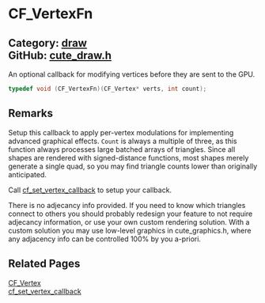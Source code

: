 [](../header.md ':include')

# CF_VertexFn

Category: [draw](/api_reference?id=draw)  
GitHub: [cute_draw.h](https://github.com/RandyGaul/cute_framework/blob/master/include/cute_draw.h)  
---

An optional callback for modifying vertices before they are sent to the GPU.

```cpp
typedef void (CF_VertexFn)(CF_Vertex* verts, int count);
```

## Remarks

Setup this callback to apply per-vertex modulations for implementing advanced graphical effects.
`Count` is always a multiple of three, as this function always processes large batched arrays of
triangles. Since all shapes are rendered with signed-distance functions, most shapes merely generate
a single quad, so you may find triangle counts lower than originally anticipated.

Call [cf_set_vertex_callback](/draw/cf_set_vertex_callback.md) to setup your callback.

There is no adjecancy info provided. If you need to know which triangles connect to others you
should probably redesign your feature to not require adjecancy information, or use your own custom
rendering solution. With a custom solution you may use low-level graphics in cute_graphics.h, where
any adjacency info can be controlled 100% by you a-priori.

## Related Pages

[CF_Vertex](/draw/cf_vertex.md)  
[cf_set_vertex_callback](/draw/cf_set_vertex_callback.md)  
